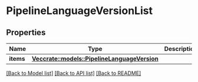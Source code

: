 # PipelineLanguageVersionList

## Properties

Name | Type | Description | Notes
------------ | ------------- | ------------- | -------------
**items** | [**Vec<crate::models::PipelineLanguageVersion>**](PipelineLanguageVersion.md) |  | 

[[Back to Model list]](../README.md#documentation-for-models) [[Back to API list]](../README.md#documentation-for-api-endpoints) [[Back to README]](../README.md)


